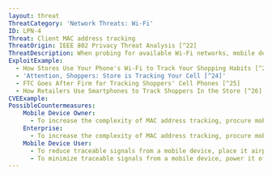 ```yaml
---
layout: threat
ThreatCategory: 'Network Threats: Wi-Fi'
ID: LPN-4
Threat: Client MAC address tracking
ThreatOrigin: IEEE 802 Privacy Threat Analysis [^22]
ThreatDescription: When probing for available Wi-Fi networks, mobile devices transmit their MAC address. Persistent use of a single MAC address readily enables physical tracking of a specific device by listening or probing for messages that contain its associated MAC address. As a result, most mobile OS added support for some implementation of MAC address randomization, such that a device generates a new MAC address when establishing communication with an unknown Wi-Fi network. Note, however, that once an attacker has associated a target device with the MAC address it uses on a given Wi-Fi network, successful SSID spoofing may trigger the device to attempt to connect, thereby revealing a traceble MAC address.
ExploitExample:
  - How Stores Use Your Phone's Wi-Fi to Track Your Shopping Habits [^23]
  - 'Attention, Shoppers: Store is Tracking Your Cell [^24]'
  - FTC Goes After Firm for Tracking Shoppers' Cell Phones [^25]
  - How Retailers Use Smartphones to Track Shoppers In the Store [^26]
CVEExample:
PossibleCountermeasures:
    Mobile Device Owner:
      - To increase the complexity of MAC address tracking, procure mobile devices with OS and hardware versions that support MAC address randomization. Starting in Android 6.0, randomized MAC addresses are used for Wi-Fi and Bluetooth scans. See __Android 6.0 Changes__. [^35] In iOS 8, Wi-Fi scanning behavior changed to use random, locally administrated MAC addresses. See User Privacy on iOS and OS X. [^36] Windows 10 and later verions support MAC address randomization. [^251]
    Enterprise:
      - To increase the complexity of MAC address tracking, procure mobile devices with OS and hardware versions that support MAC address randomization. Starting in Android 6.0, randomized MAC addresses are used for Wi-Fi and Bluetooth scans. See __Android 6.0 Changes__. [^35] In iOS 8, Wi-Fi scanning behavior changed to use random, locally administrated MAC addresses. See User Privacy on iOS and OS X. [^36] Windows 10 and later verions support MAC address randomization. [^251]
    Mobile Device User:
      - To reduce traceable signals from a mobile device, place it airplane mode when wireless communication is not in use. In this mode, most devices will disconnect from any current Wi-Fi network, and not attempt to join any Wi-Fi networks until reenabled.
      - To minimize traceable signals from a mobile device, power it off when not in use.
---
```

